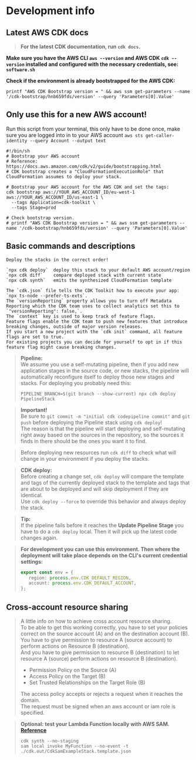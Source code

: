 # Development info

## Latest AWS CDK docs
> **For the latest CDK documentation, run `cdk docs`.**
 
**Make sure you have the AWS CLI `aws --version` and AWS CDK `cdk --version` installed and configured with the necessary credentials, see: `software.sh`**

**Check if the environment is already bootstrapped for the AWS CDK:**
```shell
printf "AWS CDK Bootstrap version = " && aws ssm get-parameters --name '/cdk-bootstrap/hnb659fds/version' --query 'Parameters[0].Value'
```

## Only use this for a new AWS account!

Run this script from your terminal, this only have to be done once, make sure you are logged into in to your AWS account `aws sts get-caller-identity --query Account --output text`

```shell
#!/bin/sh
# Bootstrap your AWS account
# Reference: https://docs.aws.amazon.com/cdk/v2/guide/bootstrapping.html
# CDK bootstrap creates a "CloudFormationExecutionRole" that CloudFormation assumes to deploy your stack.

# Bootstrap your AWS account for the AWS CDK and set the tags:
cdk bootstrap aws://YOUR_AWS_ACCOUNT_ID/eu-west-1 aws://YOUR_AWS_ACCOUNT_ID/us-east-1 \
  --tags Application=cdk-toolkit \
  --tags Stage=prod

# Check bootstrap version.
# printf "AWS CDK Bootstrap version = " && aws ssm get-parameters --name '/cdk-bootstrap/hnb659fds/version' --query 'Parameters[0].Value'       
```

## Basic commands and descriptions
```
Deploy the stacks in the correct order!

`npx cdk deploy`  deploy this stack to your default AWS account/region
`npx cdk diff`    compare deployed stack with current state
`npx cdk synth`   emits the synthesized CloudFormation template

The `cdk.json` file tells the CDK Toolkit how to execute your app: `npx ts-node --prefer-ts-exts`.                  
The `versionReporting` property allows you to turn off Metadata Reporting which the CDK team uses to collect analytics set this to `"versionReporting": false,`.                          
The `context` key is used to keep track of feature flags.                           
Feature flags enable the CDK team to push new features that introduce breaking changes, outside of major version releases.                  
If you start a new project with the `cdk init` command, all feature flags are set to true.          
For existing projects you can decide for yourself to opt in if this feature flag might cause breaking changes.      
```

> **Pipeline:**   
> We assume you use a self-mutating pipeline, then if you add new application stages in the source code, or new stacks, the pipeline will automatically reconfigure itself to deploy those new stages and stacks. For deploying you probably need this:
> ```shell
> PIPELINE_BRANCH=$(git branch --show-current) npx cdk deploy PipelineStack
> ```

> **Important!**            
> Be sure to `git commit -m "initial cdk codepipeline commit"` and `git push` before deploying the Pipeline stack using `cdk deploy`!               
> The reason is that the pipeline will start deploying and self-mutating right away based on the sources in the repository, so the sources it finds in there should be the ones you want it to find.

> Before deploying new resources run `cdk diff` to check what will change in your environment if you deploy the stacks.

> **CDK deploy:**                               
> Before creating a change set, `cdk deploy` will compare the template and tags of the currently deployed stack to the template and tags that are about to be deployed and will skip deployment if they are identical.                  
> Use `cdk deploy --force` to override this behavior and always deploy the stack.

> **Tip:**                           
> If the pipeline fails before it reaches the **Update Pipeline Stage** you have to do a `cdk deploy` local. Then it will pick up the latest code changes again.

> **For development you can use this environment. Then where the deployment will take place depends on the CLI's current credential settings:**
> ```typescript
> export const env = {
>    region: process.env.CDK_DEFAULT_REGION,
>    account: process.env.CDK_DEFAULT_ACCOUNT,
> };
> ```


## Cross-account resource sharing

> A little info on how to achieve cross account resource sharing.      
> To be able to get this working correctly, you have to set your policies correct on the source account (A) and on the destination account (B).       
> You have to give permission to resource A (source account) to perform actions on Resource B (destination).       
> And you have to give permission to resource B (destination) to let resource A (source) perform actions on resource B (destination).
>
> * Permission Policy on the Source (A)
> * Access Policy on the Target (B)
> * Set Trusted Relationships on the Target Role (B)
>
> The access policy accepts or rejects a request when it reaches the domain.        
> The request must be signed when an aws account or iam role is specified.


> **Optional: test your Lambda Function locally with AWS SAM.**             
> **[Reference](https://docs.aws.amazon.com/serverless-application-model/latest/developerguide/serverless-sam-reference.html)**
> ```shell
> cdk synth --no-staging        
> sam local invoke MyFunction --no-event -t ./cdk.out/CdkSamExampleStack.template.json      
> ```
